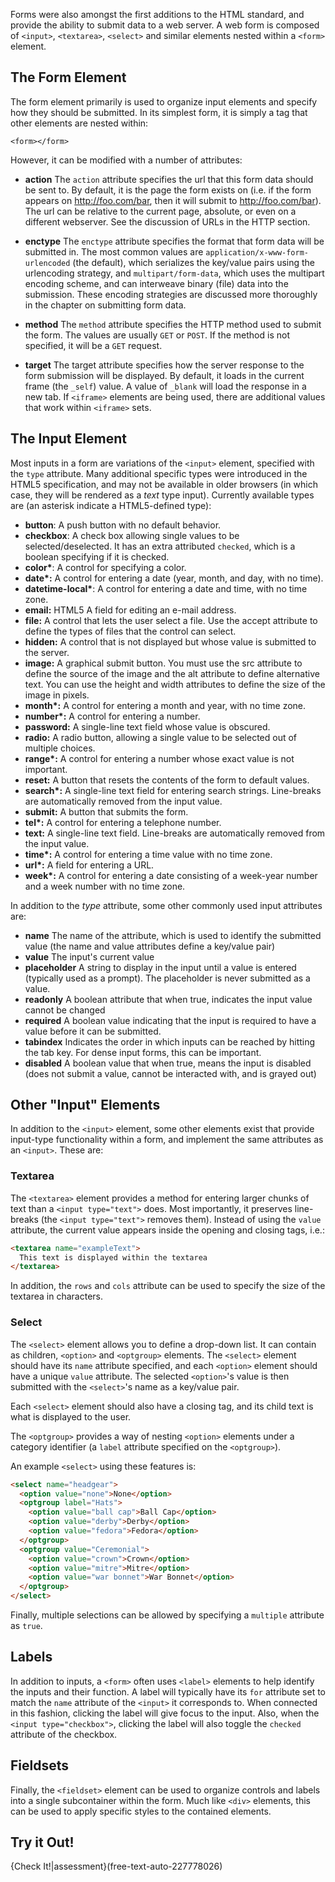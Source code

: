 Forms were also amongst the first additions to the HTML standard, and provide the ability to submit data to a web server.  A web form is composed of `<input>`, `<textarea>`, `<select>` and similar elements nested within a `<form>` element.

## The Form Element

The form element primarily is used to organize input elements and specify how they should be submitted.  In its simplest form, it is simply a tag that other elements are nested within:

`<form></form>`

However, it can be modified with a number of attributes:

* __action__ The `action` attribute specifies the url that this form data should be sent to. By default, it is the page the form exists on (i.e. if the form appears on http://foo.com/bar, then it will submit to http://foo.com/bar).  The url can be relative to the current page, absolute, or even on a different webserver.  See the discussion of URLs in the HTTP section.

* __enctype__ The `enctype` attribute specifies the format that form data will be submitted in.  The most common values are `application/x-www-form-urlencoded` (the default), which serializes the key/value pairs using the urlencoding strategy, and `multipart/form-data`, which uses the multipart encoding scheme, and can interweave binary (file) data into the submission.  These encoding strategies are discussed more thoroughly in the chapter on submitting form data.

* __method__ The `method` attribute specifies the HTTP method used to submit the form.  The values are usually `GET` or `POST`. If the method is not specified, it will be a `GET` request.

* __target__ The target attribute specifies how the server response to the form submission will be displayed. By default, it loads in the current frame (the `_self`) value.  A value of `_blank` will load the response in a new tab.  If `<iframe>` elements are being used, there are additional values that work within `<iframe>` sets.

## The Input Element 

Most inputs in a form are variations of the `<input>` element, specified with the `type` attribute.  Many additional specific types were introduced in the HTML5 specification, and may not be available in older browsers (in which case, they will be rendered as a _text_ type input).  Currently available types are (an asterisk indicate a HTML5-defined type):

* __button__: A push button with no default behavior.
* __checkbox__: A check box allowing single values to be selected/deselected.  It has an extra attributed `checked`, which is a boolean specifying if it is checked.
* __color*__: A control for specifying a color. 
* __date*:__ A control for entering a date (year, month, and day, with no time).
* __datetime-local*__: A control for entering a date and time, with no time zone.
* __email:__ HTML5 A field for editing an e-mail address.
* __file:__ A control that lets the user select a file. Use the accept attribute to define the types of files that the control can select.
* __hidden:__ A control that is not displayed but whose value is submitted to the server.
* __image:__ A graphical submit button. You must use the src attribute to define the source of the image and the alt attribute to define alternative text. You can use the height and width attributes to define the size of the image in pixels.
* __month*:__ A control for entering a month and year, with no time zone.
* __number*:__ A control for entering a number.
* __password:__ A single-line text field whose value is obscured. 
* __radio:__ A radio button, allowing a single value to be selected out of multiple choices.
* __range*:__ A control for entering a number whose exact value is not important.
* __reset:__ A button that resets the contents of the form to default values.
* __search*:__ A single-line text field for entering search strings. Line-breaks are automatically removed from the input value.
* __submit:__ A button that submits the form.
* __tel*:__ A control for entering a telephone number.
* __text:__ A single-line text field. Line-breaks are automatically removed from the input value.
* __time*:__ A control for entering a time value with no time zone.
* __url*:__ A field for entering a URL.
* __week*:__ A control for entering a date consisting of a week-year number and a week number with no time zone.

In addition to the _type_ attribute, some other commonly used input attributes are:

* __name__ The name of the attribute, which is used to identify the submitted value (the name and value attributes define a key/value pair)
* __value__ The input's current value
* __placeholder__ A string to display in the input until a value is entered (typically used as a prompt).  The placeholder is never submitted as a value.
* __readonly__ A boolean attribute that when true, indicates the input value cannot be changed
* __required__ A boolean value indicating that the input is required to have a value before it can be submitted.
* __tabindex__ Indicates the order in which inputs can be reached by hitting the tab key.  For dense input forms, this can be important.
* __disabled__ A boolean value that when true, means the input is disabled (does not submit a value, cannot be interacted with, and is grayed out)

## Other "Input" Elements

In addition to the `<input>` element, some other elements exist that provide input-type functionality within a form, and implement the same attributes as an `<input>`.  These are:

### Textarea 

The `<textarea>` element provides a method for entering larger chunks of text than a `<input type="text">` does.  Most importantly, it preserves line-breaks (the `<input type="text">` removes them).  Instead of using the `value` attribute, the current value appears inside the opening and closing tags, i.e.:

```html
<textarea name="exampleText">
  This text is displayed within the textarea
</textarea>
```

In addition, the `rows` and `cols` attribute can be used to specify the size of the textarea in characters.

### Select 

The `<select>` element allows you to define a drop-down list.  It can contain as children, `<option>` and `<optgroup>` elements.  The `<select>` element should have its `name` attribute specified, and each `<option>` element should have a unique `value` attribute.  The selected `<option>`'s value is then submitted with the `<select>`'s name as a key/value pair.

Each `<select>` element should also have a closing tag, and its child text is what is displayed to the user.  

The `<optgroup>` provides a way of nesting `<option>` elements under a category identifier (a `label` attribute specified on the `<optgroup>`).

An example `<select>` using these features is:

```html
<select name="headgear">
  <option value="none">None</option>
  <optgroup label="Hats">
    <option value="ball cap">Ball Cap</option>
    <option value="derby">Derby</option>
    <option value="fedora">Fedora</option>
  </optgroup>
  <optgroup value="Ceremonial">
    <option value="crown">Crown</option>
    <option value="mitre">Mitre</option>
    <option value="war bonnet">War Bonnet</option>
  </optgroup>
</select>
```

Finally, multiple selections can be allowed by specifying a `multiple` attribute as `true`.  

## Labels 

In addition to inputs, a `<form>` often uses `<label>` elements to help identify the inputs and their function.  A label will typically have its `for` attribute set to match the `name` attribute of the `<input>` it corresponds to.  When connected in this fashion, clicking the label will give focus to the input.  Also, when the `<input type="checkbox">`, clicking the label will also toggle the `checked` attribute of the checkbox.

## Fieldsets

Finally, the `<fieldset>` element can be used to organize controls and labels into a single subcontainer within the form.  Much like `<div>` elements, this can be used to apply specific styles to the contained elements.  


## Try it Out!
{Check It!|assessment}(free-text-auto-227778026)
